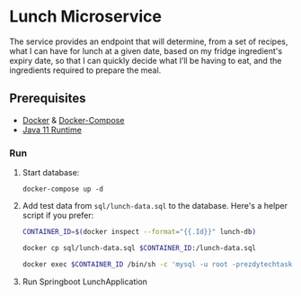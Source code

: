 # Lunch Microservice

The service provides an endpoint that will determine, from a set of recipes, what I can have for lunch at a given date, based on my fridge ingredient's expiry date, so that I can quickly decide what I’ll be having to eat, and the ingredients required to prepare the meal.

## Prerequisites

* [Docker](https://docs.docker.com/get-docker/) & [Docker-Compose](https://docs.docker.com/compose/install/)
* [Java 11 Runtime](https://www.oracle.com/java/technologies/javase-jdk11-downloads.html)

### Run

1. Start database:
    ```
    docker-compose up -d
    ```
   
1. Add test data from  `sql/lunch-data.sql` to the database. Here's a helper script if you prefer:

    ```bash
   CONTAINER_ID=$(docker inspect --format="{{.Id}}" lunch-db)
   
   docker cp sql/lunch-data.sql $CONTAINER_ID:/lunch-data.sql
   
   docker exec $CONTAINER_ID /bin/sh -c 'mysql -u root -prezdytechtask lunch </lunch-data.sql'
   ```

1. Run Springboot LunchApplication
